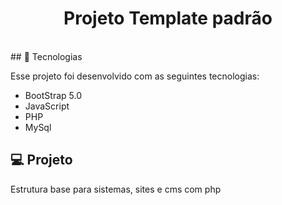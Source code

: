 <h1 align="center">Projeto Template padrão </h1>
<br>
## 🚀 Tecnologias

Esse projeto foi desenvolvido com as seguintes tecnologias:

- BootStrap 5.0
- JavaScript
- PHP
- MySql


## 💻 Projeto


Estrutura base para sistemas, sites e cms com php